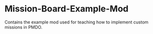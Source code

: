 # Mission-Board-Example-Mod
 Contains the example mod used for teaching how to implement custom missions in PMDO.
